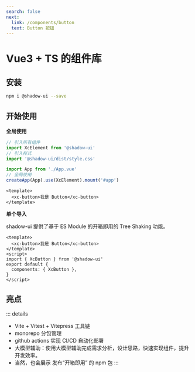 ```yaml
---
search: false
next:
  link: /components/button
  text: Button 按钮
---
```


# Vue3 + TS 的组件库

## 安装

```bash
npm i @shadow-ui --save
```

## 开始使用

**全局使用**

```js
// 引入所有组件
import XcElement from '@shadow-ui'
// 引入样式
import '@shadow-ui/dist/style.css'

import App from './App.vue'
// 全局使用
createApp(App).use(XcElement).mount('#app')
```

```vue
<template>
  <xc-button>我是 Button</xc-button>
</template>
```

**单个导入**

shadow-ui 提供了基于 ES Module 的开箱即用的 Tree Shaking 功能。

```vue
<template>
  <xc-button>我是 Button</xc-button>
</template>
<script>
import { XcButton } from '@shadow-ui'
export default {
  components: { XcButton },
}
</script>
```

## 亮点

::: details

- Vite + Vitest + Vitepress 工具链
- monorepo 分包管理
- github actions 实现 CI/CD 自动化部署
- 大模型辅助：使用大模型辅助完成需求分析，设计思路，快速实现组件，提升开发效率。
- 当然，也会展示 发布“开箱即用” 的 npm 包
  :::
